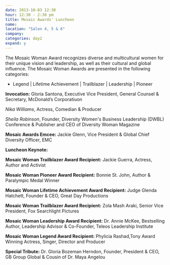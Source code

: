 ```yaml
---
date: 2013-10-03 12:30
hour: 12:30 - 2:30 pm
title: Mosaic Awards' Luncheon
name: 
location: "Salon 4, 5 & 6"
company:
categories: day2
expand: y 
---
```

The Mosaic Woman Award recognizes diverse and multicultural women for their unique vision and leadership, as well as their cultural and global influence. The Mosaic Woman Awards are presented in the following categories:

 * Legend | Lifetime Achievement | Trailblazer | Leadership | Pioneer

<strong>Invocation:</strong> Gloria Santona, Executive Vice President, General Counsel & Secretary, McDonald’s  Corporatiuon

_Nika Williams_, Actress, Comedian & Producer 

_Sheila Robinson_, Founder, Diversity Women's Business
Leadership (DWBL) Conference & Publisher and CEO of 
Diversity Woman Magazine

<strong>Mosaic Awards Emcee:</strong> Jackie Glenn, Vice President & Global Chief Diversity Officer, EMC

<strong>Luncheon Keynote:</strong>

<strong>Mosaic Woman Trailblazer Award Recipient:</strong> Jackie Guerra, Actress, Author and Activist

<strong>Mosaic Woman Pioneer Award Recipient:</strong> Bonnie St. John, Author & Paralympic Medal Winner

<strong>Mosaic Woman Lifetime Achievement Award Recipient:</strong> Judge Glenda Hatchett, Founder & CEO, Great Day Productions

<strong>Mosaic Woman Trailblazer Award Recipient:</strong> Zola Mash Araki, Senior Vice President, Fox Searchlight Pictures

<strong>Mosaic Woman Leadership Award Recipient:</strong> Dr. Annie McKee, Bestselling Author, Leadership Advisor & Co-Founder, Teleos Leadership Institute

<strong>Mosaic Woman Legend Award Recipient:</strong> Phylicia Rashad,Tony Award Winning Actress, Singer, Director and Producer 

<strong>Special Tribute:</strong> Dr. Gloria Bozeman Herndon, Founder, President & CEO, GB Group Global & Cousin of Dr. Maya Angelou
